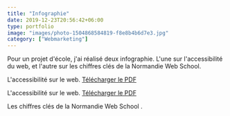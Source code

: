 ```yaml
---
title: "Infographie"
date: 2019-12-23T20:56:42+06:00
type: portfolio
image: "images/photo-1504868584819-f8e8b4b6d7e3.jpg"
category: ["Webmarketing"]
---
```


Pour un projet d'école, j'ai réalisé deux infographie. L'une sur l'accessibilité du web, et l'autre sur les chiffres clés de la Normandie Web School. 

L'accessibilité sur le web.
[Télécharger le PDF](https://charles-sauvat.com/assets/anna/anna_triguer_infographie.pdf "PDF")

L'accessibilité sur le web.
[Télécharger le PDF](https://charles-sauvat.com/assets/anna/infographie_accessiblit%C3%A9.pdf "PDF")
<p>Les chiffres clés de la Normandie Web School <a href="images/anna-triguer_infographie.pdf"></a>.</p>